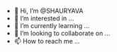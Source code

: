 - 👋 Hi, I’m @SHAURYAVA
- 👀 I’m interested in ...
- 🌱 I’m currently learning ...
- 💞️ I’m looking to collaborate on ...
- 📫 How to reach me ...

<!---
SHAURYAVA/SHAURYAVA is a ✨ special ✨ repository because its `README.md` (this file) appears on your GitHub profile.
You can click the Preview link to take a look at your changes.
--->
